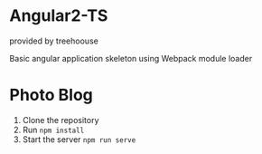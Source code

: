# Angular2-TS
provided by treehoouse


Basic angular application skeleton using Webpack module loader


# Photo Blog

1. Clone the repository
2. Run `npm install`
3. Start the server `npm run serve`